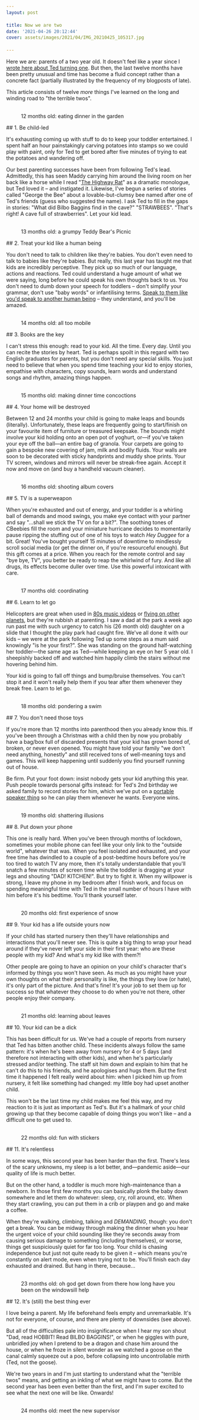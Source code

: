 ```yaml
---
layout: post

title: Now we are two
date: '2021-04-26 20:12:44'
cover: assets/images/2021/04/IMG_20210425_105317.jpg

---
```


Here we are: parents of a two year old. It doesn't feel like a year since I [wrote here about Ted turning one](/the-first-year-of-parenting-a-retrospective/). But then, the last twelve months have been pretty unusual and time has become a fluid concept rather than a concrete fact (partially illustrated by the frequency of my blogposts of late).

This article consists of twelve _more_ things I've learned on the long and winding road to "the terrible twos".

<figure class="kg-card kg-image-card kg-card-hascaption"><img src="/assets/images/2021/04/12.jpg" class="kg-image" alt loading="lazy" srcset="/assets/images/size/w600/2021/04/12.jpg 600w,/assets/images/size/w1000/2021/04/12.jpg 1000w,/assets/images/size/w1600/2021/04/12.jpg 1600w,/assets/images/size/w2400/2021/04/12.jpg 2400w" sizes="(min-width: 720px) 720px"><figcaption>12 months old: eating dinner in the garden</figcaption></figure>
## 1. Be child-led

It's exhausting coming up with stuff to do to keep your toddler entertained. I spent half an hour painstakingly carving potatoes into stamps so we could play with paint, only for Ted to get bored after five minutes of trying to eat the potatoes and wandering off.

Our best parenting successes have been from following Ted's lead. Admittedly, this has seen Maddy carrying him around the living room on her back like a horse while I read "[The Highway Rat](https://www.bbc.co.uk/iplayer/episode/b09kkt1k/the-highway-rat)" as a dramatic monologue, but Ted loved it – and instigated it. Likewise, I've begun a series of stories called "George the Bee" about a lovable-but-clumsy bee named after one of Ted's friends (guess who suggested the name). I ask Ted to fill in the gaps in stories: "What did Bilbo Baggins find in the cave?" "STRAWBEES". "That's right! A cave full of strawberries". Let your kid lead.

<figure class="kg-card kg-image-card kg-card-hascaption"><img src="/assets/images/2021/04/13.jpg" class="kg-image" alt loading="lazy" srcset="/assets/images/size/w600/2021/04/13.jpg 600w,/assets/images/size/w1000/2021/04/13.jpg 1000w,/assets/images/size/w1600/2021/04/13.jpg 1600w,/assets/images/size/w2400/2021/04/13.jpg 2400w" sizes="(min-width: 720px) 720px"><figcaption>13 months old: a grumpy Teddy Bear's Picnic</figcaption></figure>
## 2. Treat your kid like a human being

You don't need to talk to children like they're babies. You don't even need to talk to babies like they're babies. But really, this last year has taught me that kids are incredibly perceptive. They pick up so much of our language, actions and reactions. Ted could understand a huge amount of what we were saying, long before he could speak his own thoughts back to us. You don't need to dumb down your speech for toddlers – don't simplify your grammar, don't use "baby words" or infantilising terms. [Speak to them like you'd speak to another human being](https://howtotalksolittlekidswilllisten.com/) – they understand, and you'll be amazed.

<figure class="kg-card kg-image-card kg-card-hascaption"><img src="/assets/images/2021/04/14.jpg" class="kg-image" alt loading="lazy" srcset="/assets/images/size/w600/2021/04/14.jpg 600w,/assets/images/size/w1000/2021/04/14.jpg 1000w,/assets/images/size/w1600/2021/04/14.jpg 1600w,/assets/images/size/w2400/2021/04/14.jpg 2400w" sizes="(min-width: 720px) 720px"><figcaption>14 months old: all too mobile</figcaption></figure>
## 3. Books are the key

I can't stress this enough: read to your kid. All the time. Every day. Until you can recite the stories by heart. Ted is perhaps spoilt in this regard with two English graduates for parents, but you don't need any special skills. You just need to believe that when you spend time teaching your kid to enjoy stories, empathise with characters, copy sounds, learn words and understand songs and rhythm, amazing things happen.

<figure class="kg-card kg-image-card kg-card-hascaption"><img src="/assets/images/2021/04/15.jpg" class="kg-image" alt loading="lazy" srcset="/assets/images/size/w600/2021/04/15.jpg 600w,/assets/images/size/w1000/2021/04/15.jpg 1000w,/assets/images/size/w1600/2021/04/15.jpg 1600w,/assets/images/size/w2400/2021/04/15.jpg 2400w" sizes="(min-width: 720px) 720px"><figcaption>15 months old: making dinner time concoctions</figcaption></figure>
## 4. Your home will be destroyed

Between 12 and 24 months your child is going to make leaps and bounds (literally). Unfortunately, these leaps are frequently going to start/finish on your favourite item of furniture or treasured keepsake. The bounds might involve your kid holding onto an open pot of yoghurt, or—if you've taken your eye off the ball—an entire bag of granola. Your carpets are going to gain a bespoke new covering of jam, milk and bodily fluids. Your walls are soon to be decorated with sticky handprints and muddy shoe prints. Your TV screen, windows and mirrors will never be streak-free again. Accept it now and move on (and buy a handheld vacuum cleaner).

<figure class="kg-card kg-image-card kg-card-hascaption"><img src="/assets/images/2021/04/16.jpg" class="kg-image" alt loading="lazy" srcset="/assets/images/size/w600/2021/04/16.jpg 600w,/assets/images/size/w1000/2021/04/16.jpg 1000w,/assets/images/size/w1600/2021/04/16.jpg 1600w,/assets/images/size/w2400/2021/04/16.jpg 2400w" sizes="(min-width: 720px) 720px"><figcaption>16 months old: shooting album covers</figcaption></figure>
## 5. TV is a superweapon

When you're exhausted and out of energy, and your toddler is a whirling ball of demands and mood swings, you make eye contact with your partner and say "...shall we stick the TV on for a bit?". The soothing tones of CBeebies fill the room and your miniature hurricane decides to momentarily pause ripping the stuffing out of one of his toys to watch _Hey Duggee_ for a bit. Great! You've bought yourself 15 minutes of downtime to mindlessly scroll social media (or get the dinner on, if you're resourceful enough). But this gift comes at a price. When you reach for the remote control and say "bye bye, TV", you better be ready to reap the whirlwind of fury. And like all drugs, its effects become duller over time. Use this powerful intoxicant with care.

<figure class="kg-card kg-image-card kg-card-hascaption"><img src="/assets/images/2021/04/17.jpg" class="kg-image" alt loading="lazy" srcset="/assets/images/size/w600/2021/04/17.jpg 600w,/assets/images/size/w1000/2021/04/17.jpg 1000w,/assets/images/size/w1600/2021/04/17.jpg 1600w,/assets/images/size/w2400/2021/04/17.jpg 2400w" sizes="(min-width: 720px) 720px"><figcaption>17 months old: coordinating</figcaption></figure>
## 6. Learn to let go

Helicopters are great when used in [80s music videos](https://youtu.be/JkRKT6T0QLg?t=14) or [flying on other planets](https://mars.nasa.gov/technology/helicopter/), but they're rubbish at parenting. I saw a dad at the park a week ago run past me with such urgency to catch his (26 month old) daughter on a slide that I thought the play park had caught fire. We've all done it with our kids – we were at the park following Ted up some steps as a mum said knowingly "is he your first?". She was standing on the ground half-watching her toddler—the same age as Ted—while keeping an eye on her 5 year old. I sheepishly backed off and watched him happily climb the stairs without me hovering behind him.

Your kid is going to fall off things and bump/bruise themselves. You can't stop it and it won't really help them if you tear after them whenever they break free. Learn to let go.

<figure class="kg-card kg-image-card kg-card-hascaption"><img src="/assets/images/2021/04/18.jpg" class="kg-image" alt loading="lazy" srcset="/assets/images/size/w600/2021/04/18.jpg 600w,/assets/images/size/w1000/2021/04/18.jpg 1000w,/assets/images/size/w1600/2021/04/18.jpg 1600w,/assets/images/size/w2400/2021/04/18.jpg 2400w" sizes="(min-width: 720px) 720px"><figcaption>18 months old: pondering a swim</figcaption></figure>
## 7. You don't need those toys

If you're more than 12 months into parenthood then you already know this. If you've been through a Christmas with a child then by now you probably have a bag/box full of discarded presents that your kid has grown bored of, broken, or never even opened. You might have told your family "we don't need anything, honestly" and still received tons of well-meaning toys and games. This will keep happening until suddenly you find yourself running out of house.

Be firm. Put your foot down: insist nobody gets your kid anything this year. Push people towards personal gifts instead: for Ted's 2nd birthday we asked family to record stories for him, which we've put on a [portable speaker thing](https://www.yotoplay.com/) so he can play them whenever he wants. Everyone wins.

<figure class="kg-card kg-image-card kg-card-hascaption"><img src="/assets/images/2021/04/19.jpg" class="kg-image" alt loading="lazy" srcset="/assets/images/size/w600/2021/04/19.jpg 600w,/assets/images/size/w1000/2021/04/19.jpg 1000w,/assets/images/size/w1600/2021/04/19.jpg 1600w,/assets/images/size/w2400/2021/04/19.jpg 2400w" sizes="(min-width: 720px) 720px"><figcaption>19 months old: shattering illusions</figcaption></figure>
## 8. Put down your phone

This one is really hard. When you've been through months of lockdown, sometimes your mobile phone can feel like your only link to the "outside world", whatever that was. When you feel isolated and exhausted, and your free time has dwindled to a couple of a post-bedtime hours before you're too tired to watch TV any more, then it's totally understandable that you'll snatch a few minutes of screen time while the toddler is dragging at your legs and shouting "DAD! KITCHEN!". But try to fight it. When my willpower is strong, I leave my phone in my bedroom after I finish work, and focus on spending meaningful time with Ted in the small number of hours I have with him before it's his bedtime. You'll thank yourself later.

<figure class="kg-card kg-image-card kg-card-hascaption"><img src="/assets/images/2021/04/20.jpg" class="kg-image" alt loading="lazy" srcset="/assets/images/size/w600/2021/04/20.jpg 600w,/assets/images/size/w1000/2021/04/20.jpg 1000w,/assets/images/size/w1600/2021/04/20.jpg 1600w,/assets/images/size/w2400/2021/04/20.jpg 2400w" sizes="(min-width: 720px) 720px"><figcaption>20 months old: first experience of snow</figcaption></figure>
## 9. Your kid has a life outside yours now

If your child has started nursery then they'll have relationships and interactions that you'll never see. This is quite a big thing to wrap your head around if they've never left your side in their first year: who are these people with my kid? And what's my kid like with them?!

Other people are going to have an opinion on your child's character that's informed by things you won't have seen. As much as you might have your own thoughts on what their personality is like, the things they love (or hate), it's only part of the picture. And that's fine! It's your job to set them up for success so that whatever they choose to do when you're not there, other people enjoy their company.

<figure class="kg-card kg-image-card kg-card-hascaption"><img src="/assets/images/2021/04/21.jpg" class="kg-image" alt loading="lazy" srcset="/assets/images/size/w600/2021/04/21.jpg 600w,/assets/images/size/w1000/2021/04/21.jpg 1000w,/assets/images/size/w1600/2021/04/21.jpg 1600w,/assets/images/size/w2400/2021/04/21.jpg 2400w" sizes="(min-width: 720px) 720px"><figcaption>21 months old: learning about leaves</figcaption></figure>
## 10. Your kid can be a dick

This has been difficult for us. We've had a couple of reports from nursery that Ted has bitten another child. These incidents always follow the same pattern: it's when he's been away from nursery for 4 or 5 days (and therefore not interacting with other kids), and when he's particularly stressed and/or teething. The staff sit him down and explain to him that he can't do this to his friends, and he apologises and hugs them. But the first time it happened I felt really weird about him: when I picked him up from nursery, it felt like something had changed: my little boy had upset another child.

This won't be the last time my child makes me feel this way, and my reaction to it is just as important as Ted's. But it's a hallmark of your child growing up that they become capable of doing things you won't like – and a difficult one to get used to.

<figure class="kg-card kg-image-card kg-card-hascaption"><img src="/assets/images/2021/04/22.jpg" class="kg-image" alt loading="lazy" srcset="/assets/images/size/w600/2021/04/22.jpg 600w,/assets/images/size/w1000/2021/04/22.jpg 1000w,/assets/images/size/w1600/2021/04/22.jpg 1600w,/assets/images/size/w2400/2021/04/22.jpg 2400w" sizes="(min-width: 720px) 720px"><figcaption>22 months old: fun with stickers</figcaption></figure>
## 11. It's relentless

In some ways, this second year has been harder than the first. There's less of the scary unknowns, my sleep is a lot better, and—pandemic aside—our quality of life is much better.

But on the other hand, a toddler is much more high-maintenance than a newborn. In those first few months you can basically plonk the baby down somewhere and let them do whatever: sleep, cry, roll around, etc. When they start crawling, you can put them in a crib or playpen and go and make a coffee.

When they're walking, climbing, talking and _DEMANDING_, though: you don't get a break. You can be midway through making the dinner when you hear the urgent voice of your child sounding like they're seconds away from causing serious damage to something (including themselves), or worse, things get suspiciously quiet for far too long. Your child is chasing independence but just not quite ready to be given it – which means you're constantly on alert mode, even when trying not to be. You'll finish each day exhausted and drained. But hang in there, because...

<figure class="kg-card kg-image-card kg-card-hascaption"><img src="/assets/images/2021/04/23.jpg" class="kg-image" alt loading="lazy" srcset="/assets/images/size/w600/2021/04/23.jpg 600w,/assets/images/size/w1000/2021/04/23.jpg 1000w,/assets/images/size/w1600/2021/04/23.jpg 1600w,/assets/images/size/w2400/2021/04/23.jpg 2400w" sizes="(min-width: 720px) 720px"><figcaption>23 months old: oh god get down from there how long have you been on the windowsill help</figcaption></figure>
## 12. It's (still) the best thing ever

I love being a parent. My life beforehand feels empty and unremarkable. It's not for everyone, of course, and there are plenty of downsides (see above).

But all of the difficulties pale into insignificance when I hear my son shout "Dad, read HOBBIT! Read BILBO BAGGINS!", or when he giggles with pure, unbridled joy when I pretend to be a dragon and chase him around the house, or when he froze in silent wonder as we watched a goose on the canal calmly squeeze out a poo, before collapsing into uncontrollable mirth (Ted, not the goose).

We're two years in and I'm just starting to understand what the "terrible twos" means, and getting an inkling of what we might have to come. But the second year has been even better than the first, and I'm super excited to see what the next one will be like. Onwards!

<figure class="kg-card kg-image-card kg-card-hascaption"><img src="/assets/images/2021/04/24.jpg" class="kg-image" alt loading="lazy" srcset="/assets/images/size/w600/2021/04/24.jpg 600w,/assets/images/size/w1000/2021/04/24.jpg 1000w,/assets/images/size/w1600/2021/04/24.jpg 1600w,/assets/images/size/w2400/2021/04/24.jpg 2400w" sizes="(min-width: 720px) 720px"><figcaption>24 months old: meet the new supervisor </figcaption></figure>

